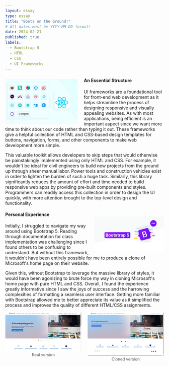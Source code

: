 ```yaml
---
layout: essay
type: essay
title: "Boots on the Ground!"
# All dates must be YYYY-MM-DD format!
date: 2024-02-21
published: true
labels:
  - Bootstrap 5
  - HTML
  - CSS
  - UI Frameworks
---
```

<!-- Padding for space between sections-->
<div>
    <p class="pt-1"></p>
</div>

<div style="float: left; margin-right: 20px; padding-top: 10px">
  <img width="230px" class="rounded" src="/essays/img/boots-on-the-ground/ui_frameworks.jpg"> 
</div>

#### An Essential Structure
UI frameworks are a foundational tool for front-end web development as it helps streamline the process of designing responsive and visually appealing websites. As with most applications, being efficient is an important aspect since we want more time to think about our code rather than typing it out. These frameworks give a helpful collection of HTML and CSS-based design templates for buttons, navigation, forms, and other components to make web development more simple. 

This valuable toolkit allows developers to skip steps that would otherwise be painstakingly implemented using only HTML and CSS. For example, it wouldn't be ideal for civil engineers to build new projects from the ground up through sheer manual labor. Power tools and construction vehicles exist in order to lighten the burden of such a huge task. Similarly, this library significantly reduces the amount of effort and time needed to build responsive web apps by providing pre-built components and styles. Programmers can readily access this collection in order to design the UI quickly, with more attention brought to the top-level design and functionality. 

<!-- Padding for space between sections-->
<div>
    <p class="pt-1"></p>
</div>

<div style="float: right; margin-left: 15px; padding-top: 20px">
  <img width="220px" class="rounded" src="/essays/img/boots-on-the-ground/bootstrap_5.png"> 
</div>

#### Personal Experience
Initially, I struggled to navigate my way around using Bootstrap 5. Reading through documentation for class implementation was challenging since I found others to be confusing to understand. But without this framework, it wouldn't have been entirely possible for me to produce a clone of Microsoft's home page on their website. 

Given this, without Bootstrap to leverage the massive library of styles, it would have been agonizing to brute force my way in cloning Microsoft's home page with pure HTML and CSS. Overall, I found the experience greatly informative since I saw the joys of success and the harrowing complexities of formatting a seamless user interface. Getting more familiar with Bootstrap allowed me to better appreciate its value as it simplified the process and improves the quality of different HTML/CSS assignments. 

<!-- Padding for space between sections-->
<div>
    <p class="pt-3"></p>
</div>

<div style="display: flex; justify-content: center; gap: 20px; margin-top: 10px;">
  <figure style="text-align: center; margin: 0;">
    <a href="/essays/img/boots-on-the-ground/real microsoft.PNG" target="_blank" rel="noopener">
      <img
        width="550"
        class="rounded"
        src="/essays/img/boots-on-the-ground/real microsoft.PNG"
        alt="Real version">
    </a>
    <figcaption style="font-size: 0.9em; color: #555;">
      Real version
    </figcaption>
  </figure>

  <figure style="text-align: center; margin: 0;">
    <a href="/essays/img/boots-on-the-ground/microsoft clone.PNG" target="_blank" rel="noopener">
      <img
        width="550"
        class="rounded"
        src="/essays/img/boots-on-the-ground/microsoft clone.PNG"
        alt="Cloned version">
    </a>
    <figcaption style="font-size: 0.9em; color: #555;">
      Cloned version
    </figcaption>
  </figure>
</div>
